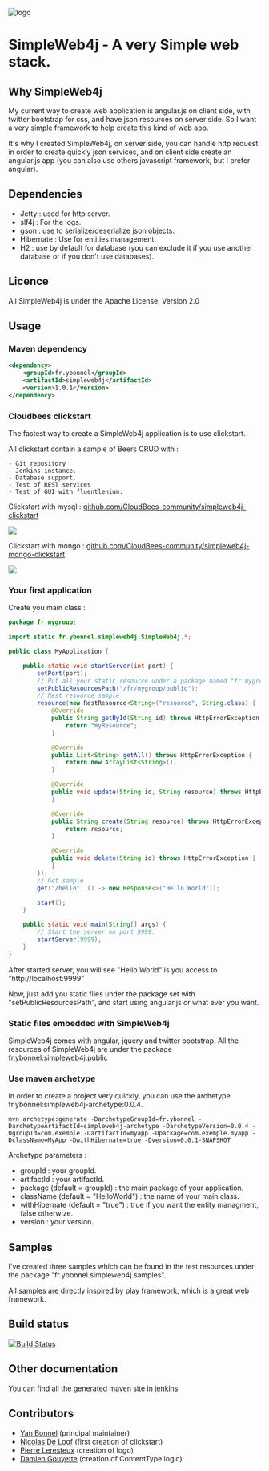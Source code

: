 ![logo](https://raw.github.com/ybonnel/SimpleWeb4j/master/images/logo-simpleweb4j-140.png)

SimpleWeb4j - A very Simple web stack.
==============================================

## Why SimpleWeb4j

My current way to create web application is angular.js on client side, with twitter bootstrap for css, and have json resources on server side.
So I want a very simple framework to help create this kind of web app.

It's why I created SimpleWeb4j, on server side, you can handle http request in order to create quickly json services,
and on client side create an angular.js app (you can also use others javascript framework, but I prefer angular).

## Dependencies

- Jetty : used for http server.
- slf4j : For the logs.
- gson : use to serialize/deserialize json objects.
- Hibernate : Use for entities management.
- H2 : use by default for database (you can exclude it if you use another database or if you don't use databases).

## Licence

All SimpleWeb4j is under the Apache License, Version 2.0


## Usage

### Maven dependency

```xml
<dependency>
    <groupId>fr.ybonnel</groupId>
    <artifactId>simpleweb4j</artifactId>
    <version>1.0.1</version>
</dependency>
```

### Cloudbees clickstart

The fastest way to create a SimpleWeb4j application is to use clickstart.

All clickstart contain a sample of Beers CRUD with :

    - Git repository
    - Jenkins instance.
    - Database support.
    - Test of REST services
    - Test of GUI with fluentlenium.

Clickstart with mysql : [github.com/CloudBees-community/simpleweb4j-clickstart](https://github.com/CloudBees-community/simpleweb4j-clickstart)

<a href="https://grandcentral.cloudbees.com/?CB_clickstart=https://raw.github.com/CloudBees-community/simpleweb4j-clickstart/master/clickstart.json"><img src="https://d3ko533tu1ozfq.cloudfront.net/clickstart/deployInstantly.png"/></a>

Clickstart with mongo : [github.com/CloudBees-community/simpleweb4j-mongo-clickstart](https://github.com/CloudBees-community/simpleweb4j-mongo-clickstart)

<a href="https://grandcentral.cloudbees.com/?CB_clickstart=https://raw.github.com/CloudBees-community/simpleweb4j-mongo-clickstart/master/clickstart.json"><img src="https://d3ko533tu1ozfq.cloudfront.net/clickstart/deployInstantly.png"/></a>


### Your first application

Create you main class :
```java
package fr.mygroup;

import static fr.ybonnel.simpleweb4j.SimpleWeb4j.*;

public class MyApplication {

    public static void startServer(int port) {
        setPort(port);
        // Put all your static resource under a package named "fr.mygroup.public"
        setPublicResourcesPath("/fr/mygroup/public");
        // Rest resource sample
        resource(new RestResource<String>("resource", String.class) {
            @Override
            public String getById(String id) throws HttpErrorException {
                return "myResource";
            }

            @Override
            public List<String> getAll() throws HttpErrorException {
                return new ArrayList<String>();
            }

            @Override
            public void update(String id, String resource) throws HttpErrorException {
            }

            @Override
            public String create(String resource) throws HttpErrorException {
                return resource;
            }

            @Override
            public void delete(String id) throws HttpErrorException {
            }
        });
        // Get sample
        get("/hello", () -> new Response<>("Hello World"));

        start();
    }

    public static void main(String[] args) {
        // Start the server on port 9999.
        startServer(9999);
    }
}
```

After started server, you will see "Hello World" is you access to "http://localhost:9999"

Now, just add you static files under the package set with "setPublicResourcesPath", and start using angular.js or what ever you want.

### Static files embedded with SimpleWeb4j

SimpleWeb4j comes with angular, jquery and twitter bootstrap. All the resources of SimpleWeb4j are under the package [fr.ybonnel.simpleweb4j.public](https://github.com/ybonnel/SimpleWeb4j/tree/master/src/main/resources/fr/ybonnel/simpleweb4j/public)

### Use maven archetype

In order to create a project very quickly, you can use the archetype fr.ybonnel:simpleweb4j-archetype:0.0.4.
```
mvn archetype:generate -DarchetypeGroupId=fr.ybonnel -DarchetypeArtifactId=simpleweb4j-archetype -DarchetypeVersion=0.0.4 -DgroupId=com.exemple -DartifactId=myapp -Dpackage=com.exemple.myapp -DclassName=MyApp -DwithHibernate=true -Dversion=0.0.1-SNAPSHOT
```

Archetype parameters :

- groupId : your groupId.
- artifactId : your artifactId.
- package (default = groupId) : the main package of your application.
- className (default = "HelloWorld") : the name of your main class.
- withHibernate (default = "true") : true if you want the entity managment, false otherwize.
- version : your version.


## Samples

I've created three samples which can be found in the test resources under the package "fr.ybonnel.simpleweb4j.samples".

All samples are directly inspired by play framework, which is a great web framework.

## Build status

[![Build Status](https://simpleweb4j.ci.cloudbees.com/job/SimpleWeb4j-build/badge/icon)](https://simpleweb4j.ci.cloudbees.com/job/SimpleWeb4j-build/)

## Other documentation

You can find all the generated maven site in [jenkins](https://simpleweb4j.ci.cloudbees.com/job/SimpleWeb4j-build/site/)

## Contributors

 - [Yan Bonnel](https://twitter.com/ybonnel) (principal maintainer)
 - [Nicolas De Loof](https://twitter.com/ndeloof) (first creation of clickstart)
 - [Pierre Leresteux](https://twitter.com/pierreLeresteux) (creation of logo)
 - [Damien Gouyette](https://twitter.com/cestpasdur) (creation of ContentType logic)


